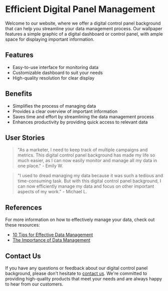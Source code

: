 <!--font:Montserrat-->

# Efficient Digital Panel Management

Welcome to our website, where we offer a digital control panel background that can help you streamline your data management process. Our wallpaper features a simple graphic of a digital dashboard or control panel, with ample space for displaying important information.

## Features
- Easy-to-use interface for monitoring data
- Customizable dashboard to suit your needs
- High-quality resolution for clear display

## Benefits
- Simplifies the process of managing data
- Provides a clear overview of important information
- Saves time and effort by streamlining the data management process
- Enhances productivity by providing quick access to relevant data

## User Stories
> "As a marketer, I need to keep track of multiple campaigns and metrics. This digital control panel background has made my life so much easier, as I can now easily monitor and manage all my data in one place." - Emily W.

> "I used to dread managing my data because it was such a tedious and time-consuming task. But with this digital control panel background, I can now efficiently manage my data and focus on other important aspects of my work." - Michael L.

## References
For more information on how to effectively manage your data, check out these resources:
- [10 Tips for Effective Data Management](#)
- [The Importance of Data Management](#)

## Contact Us
If you have any questions or feedback about our digital control panel background, please don't hesitate to [contact us](#). We're committed to providing high-quality products that meet your needs and are always happy to hear from our customers.

<!--

Write me content for website with wallpaper which alt text is:

"A wallpaper with a simple graphic of a digital dashboard or control panel, with space for monitoring and managing data."

The name/title of the page should not be 1:1 copy of the alt text but rather a real content of the website which is using this wallpaper.

- Use markdown format 
- Start with heading
- Heading should be short and concise
- The content should look like a real website 
- The website should not be about the wallpaper, wallpaper is just a related background
- Heading should be contain work "wallpaper" or "background"
- Include real sections like references, contact, user stories, etc. use things relevant to the page purpose.
- Feel free to use structure like headings, bullets, numbering, blockquotes, paragraphs, horizontal lines, etc.
- You can use formatting like bold or _italic_
- You can include UTF-8 emojis
- Links should be only #hash anchors (and you can refer to the document itself)
- Do not include images


---


# Digital Control Panel Background for Your Data Management Needs

Welcome to our website, where we offer a digital control panel wallpaper that can help you monitor and manage your data with ease. Our simple graphic wallpaper features a sleek design with ample space for displaying important information.

## Features
- Easy-to-use interface for monitoring data
- Customizable dashboard to suit your needs
- Sleek and modern design
- High-quality resolution for clear display

## Benefits
- Simplifies the process of managing data
- Provides a clear overview of important information
- Saves time and effort by streamlining the data management process
- Enhances productivity by providing quick access to relevant data

## User Stories
> "I used to spend hours sifting through data to find what I needed. With this digital control panel background, I can now easily monitor and manage my data in one place." - John D.

> "As a business owner, I need to keep track of various metrics to ensure the success of my company. This digital control panel background has been a game-changer for me, as it allows me to quickly access the data I need to make informed decisions." - Sarah K.

## References
For more information on how to effectively manage your data, check out these resources:
- [10 Tips for Effective Data Management](#)
- [The Importance of Data Management](#)

## Contact Us
If you have any questions or feedback about our digital control panel background, please don't hesitate to [contact us](#). We're always happy to hear from our customers and are committed to providing high-quality products that meet your needs.


---


Heading is too long, rewrite whole content.


---


# Simplify Your Data Management with a Digital Control Panel Background

Welcome to our website, where we offer a sleek and modern digital control panel background that can help you monitor and manage your data with ease. Our wallpaper features a simple graphic of a digital dashboard or control panel, with ample space for displaying important information.

## Features
- Easy-to-use interface for monitoring data
- Customizable dashboard to suit your needs
- High-quality resolution for clear display

## Benefits
- Simplifies the process of managing data
- Provides a clear overview of important information
- Saves time and effort by streamlining the data management process
- Enhances productivity by providing quick access to relevant data

## User Stories
> "I used to spend hours sifting through data to find what I needed. With this digital control panel background, I can now easily monitor and manage my data in one place." - John D.

> "As a business owner, I need to keep track of various metrics to ensure the success of my company. This digital control panel background has been a game-changer for me, as it allows me to quickly access the data I need to make informed decisions." - Sarah K.

## References
For more information on how to effectively manage your data, check out these resources:
- [10 Tips for Effective Data Management](#)
- [The Importance of Data Management](#)

## Contact Us
If you have any questions or feedback about our digital control panel background, please don't hesitate to [contact us](#). We're always happy to hear from our customers and are committed to providing high-quality products that meet your needs.


---


Heading is too long, rewrite whole content.


---


# Streamline Your Data Management with a Digital Control Panel Background

Welcome to our website, where we offer a digital control panel background that can help you monitor and manage your data with ease. Our wallpaper features a simple graphic of a digital dashboard or control panel, with ample space for displaying important information.

## Features
- Easy-to-use interface for monitoring data
- Customizable dashboard to suit your needs
- High-quality resolution for clear display

## Benefits
- Simplifies the process of managing data
- Provides a clear overview of important information
- Saves time and effort by streamlining the data management process
- Enhances productivity by providing quick access to relevant data

## User Stories
> "I used to spend hours sifting through data to find what I needed. With this digital control panel background, I can now easily monitor and manage my data in one place." - John D.

> "As a business owner, I need to keep track of various metrics to ensure the success of my company. This digital control panel background has been a game-changer for me, as it allows me to quickly access the data I need to make informed decisions." - Sarah K.

## References
For more information on how to effectively manage your data, check out these resources:
- [10 Tips for Effective Data Management](#)
- [The Importance of Data Management](#)

## Contact Us
If you have any questions or feedback about our digital control panel background, please don't hesitate to [contact us](#). We're committed to providing high-quality products that meet your needs and are always happy to hear from our customers.


---


Heading is too long, rewrite whole content.


---


# Manage Your Data Efficiently with a Digital Control Panel Background

Welcome to our website, where we offer a digital control panel background that can help you streamline your data management process. Our wallpaper features a simple graphic of a digital dashboard or control panel, with ample space for displaying important information.

## Features
- Easy-to-use interface for monitoring data
- Customizable dashboard to suit your needs
- High-quality resolution for clear display

## Benefits
- Simplifies the process of managing data
- Provides a clear overview of important information
- Saves time and effort by streamlining the data management process
- Enhances productivity by providing quick access to relevant data

## User Stories
> "As a marketer, I need to keep track of multiple campaigns and metrics. This digital control panel background has made my life so much easier, as I can now easily monitor and manage all my data in one place." - Emily W.

> "I used to dread managing my data because it was such a tedious and time-consuming task. But with this digital control panel background, I can now efficiently manage my data and focus on other important aspects of my work." - Michael L.

## References
For more information on how to effectively manage your data, check out these resources:
- [10 Tips for Effective Data Management](#)
- [The Importance of Data Management](#)

## Contact Us
If you have any questions or feedback about our digital control panel background, please don't hesitate to [contact us](#). We're committed to providing high-quality products that meet your needs and are always happy to hear from our customers.


---


Write me a Google font which is best fitting for the website.

Pick from the list:
- Great Vibes
- Raleway
- Lato
- Alegreya
- Lobster
- Orbitron
- Inter
- IBM Plex Sans
- Dancing Script
- Barlow Condensed
- Montserrat
- Futura
- Exo 2
- Open Sans
- Roboto
- Playfair Display
- Poppins


Write just the font name nothing else.


---


Montserrat

-->
